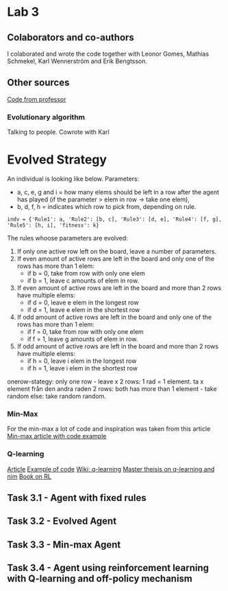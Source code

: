 # Lab 3

## Colaborators and co-authors
I colaborated and wrote the code together with Leonor Gomes, Mathias Schmekel, Karl Wennerström and Erik Bengtsson.

## Other sources
[Code from professor](https://github.com/squillero/computational-intelligence/blob/master/2022-23/lab3_nim.ipynb)

### Evolutionary algorithm
Talking to people. Cowrote with Karl
# Evolved Strategy

An individual is looking like below. Parameters:
- a, c, e, g and i = how many elems should be left in a row after the agent has played (if the parameter > elem in row -> take one elem),
- b, d, f, h = indicates which row to pick from, depending on rule.

```
indv = {'Rule1': a, 'Rule2': [b, c], 'Rule3': [d, e], 'Rule4': [f, g], 'Rule5': [h, i], 'fitness': k}
```

The rules whoose parameters are evolved:
1. If only one active row left on the board, leave a number of parameters.
2. If even amount of active rows are left in the board and only one of the rows has more than 1 elem:
    - if b = 0, take from row with only one elem
    - if b = 1, leave c amounts of elem in row.
3. If even amount of active rows are left in the board and more than 2 rows have multiple elems:
    - if d = 0, leave e elem in the longest row
    - if d = 1, leave e elem in the shortest row
4. If odd amount of active rows are left in the board and only one of the rows has more than 1 elem:
    - if f = 0, take from row with only one elem
    - if f = 1, leave g amounts of elem in row.
5. If odd amount of active rows are left in the board and more than 2 rows have multiple elems:
    - if h = 0, leave i elem in the longest row
    - if h = 1, leave i elem in the shortest row <br />


onerow-stategy: only one row - leave x
2 rows: 1 rad = 1 element. ta x element från den andra raden
2 rows: both has more than 1 element - take random
else: take random random. 




### Min-Max
For the min-max a lot of code and inspiration was taken from this article
[Min-max article with code example](https://realpython.com/python-minimax-nim/)

### Q-learning
[Article](https://andrewrowell.blog/2020/05/19/q-learning-nim-with-python/)
[Example of code](https://github.com/abelmariam/nimPy/blob/master/Agent.py)
[Wiki: q-learning](https://en.wikipedia.org/wiki/Q-learning)
[Master theisis on q-learning and nim](https://www.csc.kth.se/utbildning/kth/kurser/DD143X/dkand11/Group6Lars/erik.jarleberg.report.pdf)
[Book on RL](http://incompleteideas.net/book/RLbook2020.pdf)

## Task 3.1 - Agent with fixed rules


## Task 3.2 - Evolved Agent

## Task 3.3 - Min-max Agent

## Task 3.4 - Agent using reinforcement learning with Q-learning and off-policy mechanism